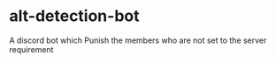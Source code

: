 # alt-detection-bot
A discord bot which Punish the members who are not set to the server requirement
